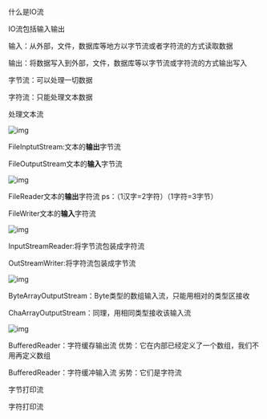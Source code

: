 什么是IO流

IO流包括输入输出

输入：从外部，文件，数据库等地方以字节流或者字符流的方式读取数据

输出：将数据写入到外部，文件，数据库等以字节流或字符流的方式输出写入

字节流：可以处理一切数据

字符流：只能处理文本数据

处理文本流

![img](IO流.assets/clipboard-1623741091802.png)

FileInptutStream:文本的**输出**字节流

FileOutputStream文本的**输入**字节流

![img](IO流.assets/clipboard-1623741100003.png)

FileReader文本的**输出**字符流							ps：（1汉字=2字符）（1字符=3字节）

FileWriter文本的**输入**字符流

![img](IO流.assets/clipboard-1623741120811.png)

InputStreamReader:将字节流包装成字符流

OutStreamWriter:将字符流包装成字节流

![img](IO流.assets/clipboard-1623741129873.png)

ByteArrayOutputStream：Byte类型的数组输入流，只能用相对的类型区接收

ChaArrayOutputStream：同理，用相同类型接收该输入流

![img](IO流.assets/clipboard-1623741137913.png)

BufferedReader：字符缓存输出流		优势：它在内部已经定义了一个数组，我们不用再定义数组

BufferedReader：字符缓冲输入流		劣势：它们是字符流

字节打印流

字符打印流